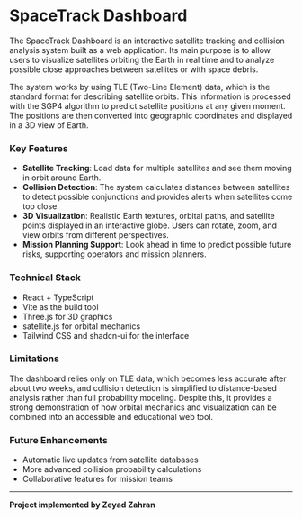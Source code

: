 # SpaceTrack Dashboard

The SpaceTrack Dashboard is an interactive satellite tracking and collision analysis system built as a web application. Its main purpose is to allow users to visualize satellites orbiting the Earth in real time and to analyze possible close approaches between satellites or with space debris.

The system works by using TLE (Two-Line Element) data, which is the standard format for describing satellite orbits. This information is processed with the SGP4 algorithm to predict satellite positions at any given moment. The positions are then converted into geographic coordinates and displayed in a 3D view of Earth.

### Key Features
- **Satellite Tracking**: Load data for multiple satellites and see them moving in orbit around Earth.  
- **Collision Detection**: The system calculates distances between satellites to detect possible conjunctions and provides alerts when satellites come too close.  
- **3D Visualization**: Realistic Earth textures, orbital paths, and satellite points displayed in an interactive globe. Users can rotate, zoom, and view orbits from different perspectives.  
- **Mission Planning Support**: Look ahead in time to predict possible future risks, supporting operators and mission planners.  

### Technical Stack
- React + TypeScript  
- Vite as the build tool  
- Three.js for 3D graphics  
- satellite.js for orbital mechanics  
- Tailwind CSS and shadcn-ui for the interface  

### Limitations
The dashboard relies only on TLE data, which becomes less accurate after about two weeks, and collision detection is simplified to distance-based analysis rather than full probability modeling. Despite this, it provides a strong demonstration of how orbital mechanics and visualization can be combined into an accessible and educational web tool.

### Future Enhancements
- Automatic live updates from satellite databases  
- More advanced collision probability calculations  
- Collaborative features for mission teams  

---

**Project implemented by Zeyad Zahran**  
